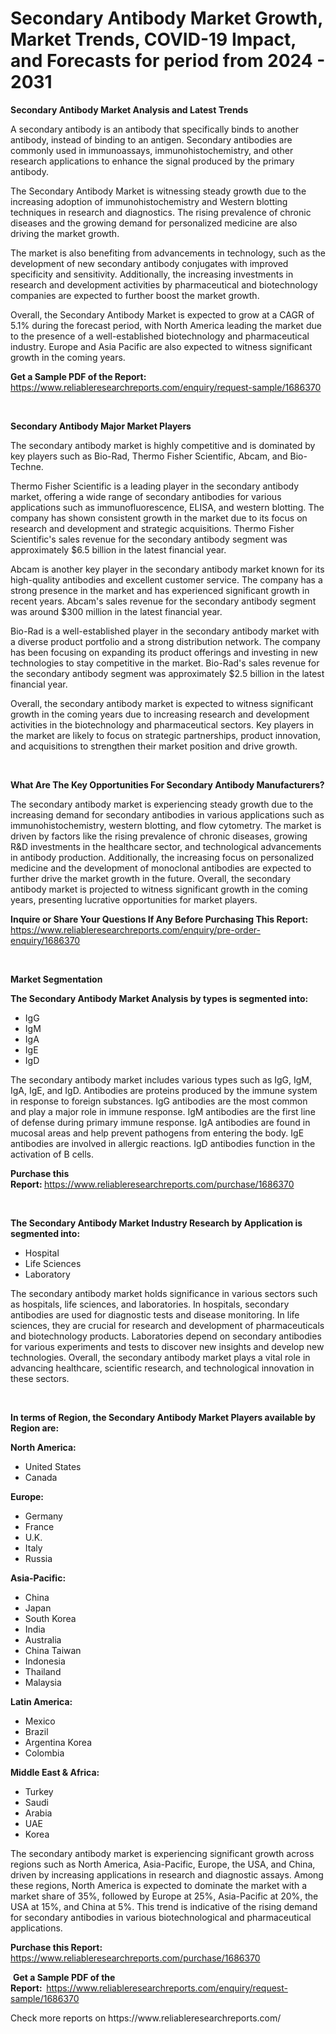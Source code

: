 <p><h1>Secondary Antibody Market Growth, Market Trends, COVID-19 Impact, and Forecasts for period from 2024 - 2031</h1></p><p><strong>Secondary Antibody Market Analysis and Latest Trends</strong></p>
<p><p>A secondary antibody is an antibody that specifically binds to another antibody, instead of binding to an antigen. Secondary antibodies are commonly used in immunoassays, immunohistochemistry, and other research applications to enhance the signal produced by the primary antibody.</p><p>The Secondary Antibody Market is witnessing steady growth due to the increasing adoption of immunohistochemistry and Western blotting techniques in research and diagnostics. The rising prevalence of chronic diseases and the growing demand for personalized medicine are also driving the market growth.</p><p>The market is also benefiting from advancements in technology, such as the development of new secondary antibody conjugates with improved specificity and sensitivity. Additionally, the increasing investments in research and development activities by pharmaceutical and biotechnology companies are expected to further boost the market growth.</p><p>Overall, the Secondary Antibody Market is expected to grow at a CAGR of 5.1% during the forecast period, with North America leading the market due to the presence of a well-established biotechnology and pharmaceutical industry. Europe and Asia Pacific are also expected to witness significant growth in the coming years.</p></p>
<p><strong>Get a Sample PDF of the Report:&nbsp;</strong> <a href="https://www.reliableresearchreports.com/enquiry/request-sample/1686370">https://www.reliableresearchreports.com/enquiry/request-sample/1686370</a></p>
<p>&nbsp;</p>
<p><strong>Secondary Antibody Major Market Players</strong></p>
<p><p>The secondary antibody market is highly competitive and is dominated by key players such as Bio-Rad, Thermo Fisher Scientific, Abcam, and Bio-Techne. </p><p>Thermo Fisher Scientific is a leading player in the secondary antibody market, offering a wide range of secondary antibodies for various applications such as immunofluorescence, ELISA, and western blotting. The company has shown consistent growth in the market due to its focus on research and development and strategic acquisitions. Thermo Fisher Scientific's sales revenue for the secondary antibody segment was approximately $6.5 billion in the latest financial year.</p><p>Abcam is another key player in the secondary antibody market known for its high-quality antibodies and excellent customer service. The company has a strong presence in the market and has experienced significant growth in recent years. Abcam's sales revenue for the secondary antibody segment was around $300 million in the latest financial year.</p><p>Bio-Rad is a well-established player in the secondary antibody market with a diverse product portfolio and a strong distribution network. The company has been focusing on expanding its product offerings and investing in new technologies to stay competitive in the market. Bio-Rad's sales revenue for the secondary antibody segment was approximately $2.5 billion in the latest financial year.</p><p>Overall, the secondary antibody market is expected to witness significant growth in the coming years due to increasing research and development activities in the biotechnology and pharmaceutical sectors. Key players in the market are likely to focus on strategic partnerships, product innovation, and acquisitions to strengthen their market position and drive growth.</p></p>
<p>&nbsp;</p>
<p><strong>What Are The Key Opportunities For Secondary Antibody Manufacturers?</strong></p>
<p><p>The secondary antibody market is experiencing steady growth due to the increasing demand for secondary antibodies in various applications such as immunohistochemistry, western blotting, and flow cytometry. The market is driven by factors like the rising prevalence of chronic diseases, growing R&D investments in the healthcare sector, and technological advancements in antibody production. Additionally, the increasing focus on personalized medicine and the development of monoclonal antibodies are expected to further drive the market growth in the future. Overall, the secondary antibody market is projected to witness significant growth in the coming years, presenting lucrative opportunities for market players.</p></p>
<p><strong>Inquire or Share Your Questions If Any Before Purchasing This Report:</strong> <a href="https://www.reliableresearchreports.com/enquiry/pre-order-enquiry/1686370">https://www.reliableresearchreports.com/enquiry/pre-order-enquiry/1686370</a></p>
<p>&nbsp;</p>
<p><strong>Market Segmentation</strong></p>
<p><strong>The Secondary Antibody Market Analysis by types is segmented into:</strong></p>
<p><ul><li>IgG</li><li>IgM</li><li>IgA</li><li>IgE</li><li>IgD</li></ul></p>
<p><p>The secondary antibody market includes various types such as IgG, IgM, IgA, IgE, and IgD. Antibodies are proteins produced by the immune system in response to foreign substances. IgG antibodies are the most common and play a major role in immune response. IgM antibodies are the first line of defense during primary immune response. IgA antibodies are found in mucosal areas and help prevent pathogens from entering the body. IgE antibodies are involved in allergic reactions. IgD antibodies function in the activation of B cells.</p></p>
<p><strong>Purchase this Report:&nbsp;</strong><a href="https://www.reliableresearchreports.com/purchase/1686370">https://www.reliableresearchreports.com/purchase/1686370</a></p>
<p>&nbsp;</p>
<p><strong>The Secondary Antibody Market Industry Research by Application is segmented into:</strong></p>
<p><ul><li>Hospital</li><li>Life Sciences</li><li>Laboratory</li></ul></p>
<p><p>The secondary antibody market holds significance in various sectors such as hospitals, life sciences, and laboratories. In hospitals, secondary antibodies are used for diagnostic tests and disease monitoring. In life sciences, they are crucial for research and development of pharmaceuticals and biotechnology products. Laboratories depend on secondary antibodies for various experiments and tests to discover new insights and develop new technologies. Overall, the secondary antibody market plays a vital role in advancing healthcare, scientific research, and technological innovation in these sectors.</p></p>
<p>&nbsp;</p>
<p><strong>In terms of Region, the Secondary Antibody Market Players available by Region are:</strong></p>
<p>
    <p> <strong> North America: </strong>
        <ul>
            <li>United States</li>
            <li>Canada</li>
        </ul>
        </p> 
    <p> <strong> Europe: </strong>
        <ul>
            <li>Germany</li>
            <li>France</li>
            <li>U.K.</li>
            <li>Italy</li>
            <li>Russia</li>
        </ul>
        </p> 
    <p> <strong> Asia-Pacific: </strong>
        <ul>
            <li>China</li>
            <li>Japan</li>
            <li>South Korea</li>
            <li>India</li>
            <li>Australia</li>
            <li>China Taiwan</li>
            <li>Indonesia</li>
            <li>Thailand</li>
            <li>Malaysia</li>
        </ul>
        </p> 
    <p> <strong> Latin America: </strong>
        <ul>
            <li>Mexico</li>
            <li>Brazil</li>
            <li>Argentina Korea</li>
            <li>Colombia</li>
        </ul>
        </p> 
    <p> <strong> Middle East & Africa: </strong>
        <ul>
            <li>Turkey</li>
            <li>Saudi</li>
            <li>Arabia</li>
            <li>UAE</li>
            <li>Korea</li>
        </ul>
    </p>
    </p>
<p><p>The secondary antibody market is experiencing significant growth across regions such as North America, Asia-Pacific, Europe, the USA, and China, driven by increasing applications in research and diagnostic assays. Among these regions, North America is expected to dominate the market with a market share of 35%, followed by Europe at 25%, Asia-Pacific at 20%, the USA at 15%, and China at 5%. This trend is indicative of the rising demand for secondary antibodies in various biotechnological and pharmaceutical applications.</p></p>
<p><strong>Purchase this Report: </strong><a href="https://www.reliableresearchreports.com/purchase/1686370">https://www.reliableresearchreports.com/purchase/1686370</a></p>
<p>&nbsp;<strong>Get a Sample PDF of the Report:&nbsp;&nbsp;</strong><a href="https://www.reliableresearchreports.com/enquiry/request-sample/1686370">https://www.reliableresearchreports.com/enquiry/request-sample/1686370</a></p>
<p><strong></strong></p>
<p>Check more reports on https://www.reliableresearchreports.com/</p>